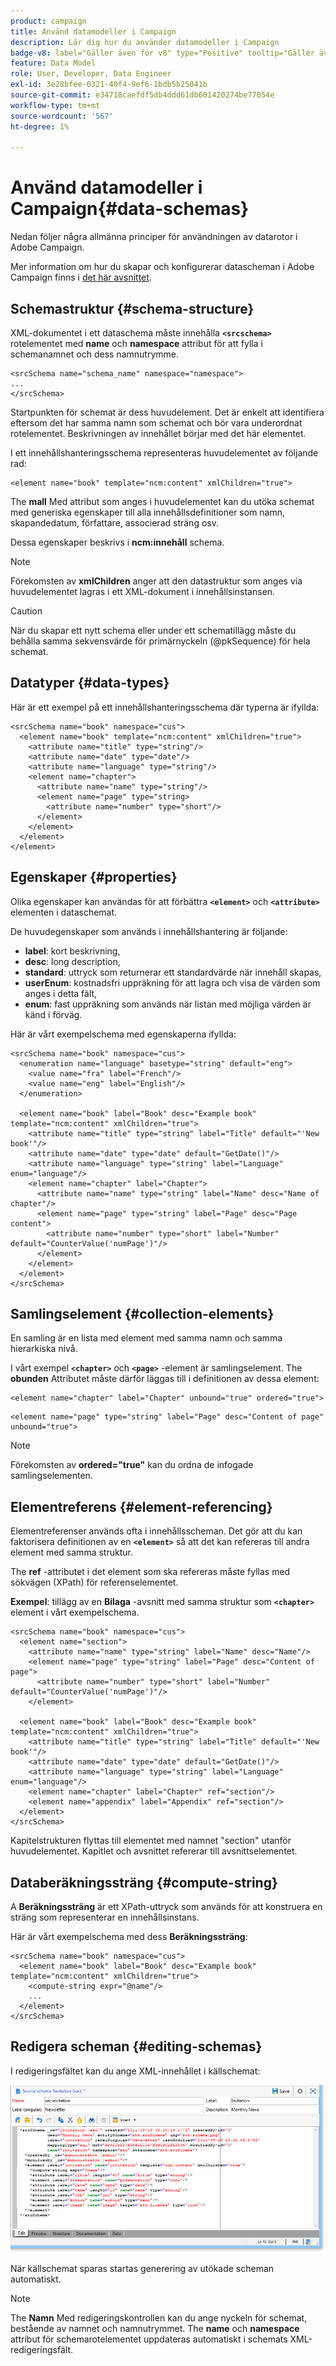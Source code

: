```yaml
---
product: campaign
title: Använd datamodeller i Campaign
description: Lär dig hur du använder datamodeller i Campaign
badge-v8: label="Gäller även för v8" type="Positive" tooltip="Gäller även Campaign v8"
feature: Data Model
role: User, Developer, Data Engineer
exl-id: 3e28bfee-0321-40f4-9ef6-1bdb5b25041b
source-git-commit: e34718caefdf5db4ddd61db601420274be77054e
workflow-type: tm+mt
source-wordcount: '567'
ht-degree: 1%

---
```


# Använd datamodeller i Campaign{#data-schemas}

Nedan följer några allmänna principer för användningen av datarotor i Adobe Campaign.

Mer information om hur du skapar och konfigurerar datascheman i Adobe Campaign finns i [det här avsnittet](../../configuration/using/about-schema-edition.md).

## Schemastruktur {#schema-structure}

XML-dokumentet i ett dataschema måste innehålla **`<srcschema>`** rotelementet med **name** och **namespace** attribut för att fylla i schemanamnet och dess namnutrymme.

```
<srcSchema name="schema_name" namespace="namespace">
...
</srcSchema>
```

Startpunkten för schemat är dess huvudelement. Det är enkelt att identifiera eftersom det har samma namn som schemat och bör vara underordnat rotelementet. Beskrivningen av innehållet börjar med det här elementet.

I ett innehållshanteringsschema representeras huvudelementet av följande rad:

```
<element name="book" template="ncm:content" xmlChildren="true">
```

The **mall** Med attribut som anges i huvudelementet kan du utöka schemat med generiska egenskaper till alla innehållsdefinitioner som namn, skapandedatum, författare, associerad sträng osv.

Dessa egenskaper beskrivs i **ncm:innehåll** schema.

>[!NOTE]
>
>Förekomsten av **xmlChildren** anger att den datastruktur som anges via huvudelementet lagras i ett XML-dokument i innehållsinstansen.

>[!CAUTION]
>
>När du skapar ett nytt schema eller under ett schematillägg måste du behålla samma sekvensvärde för primärnyckeln (@pkSequence) för hela schemat.

## Datatyper {#data-types}

Här är ett exempel på ett innehållshanteringsschema där typerna är ifyllda:

```
<srcSchema name="book" namespace="cus">
  <element name="book" template="ncm:content" xmlChildren="true">
    <attribute name="title" type="string"/>
    <attribute name="date" type="date"/>
    <attribute name="language" type="string"/>
    <element name="chapter">
      <attribute name="name" type="string"/>
      <element name="page" type="string>
        <attribute name="number" type="short"/>
      </element>
    </element>
  </element>
</element>
```

## Egenskaper {#properties}

Olika egenskaper kan användas för att förbättra **`<element>`** och **`<attribute>`** elementen i dataschemat.

De huvudegenskaper som används i innehållshantering är följande:

* **label**: kort beskrivning,
* **desc**: long description,
* **standard**: uttryck som returnerar ett standardvärde när innehåll skapas,
* **userEnum**: kostnadsfri uppräkning för att lagra och visa de värden som anges i detta fält,
* **enum**: fast uppräkning som används när listan med möjliga värden är känd i förväg.

Här är vårt exempelschema med egenskaperna ifyllda:

```
<srcSchema name="book" namespace="cus">
  <enumeration name="language" basetype="string" default="eng">    
    <value name="fra" label="French"/>    
    <value name="eng" label="English"/>   
  </enumeration>

  <element name="book" label="Book" desc="Example book" template="ncm:content" xmlChildren="true">
    <attribute name="title" type="string" label="Title" default="'New book'"/>
    <attribute name="date" type="date" default="GetDate()"/>
    <attribute name="language" type="string" label="Language" enum="language"/>
    <element name="chapter" label="Chapter">
      <attribute name="name" type="string" label="Name" desc="Name of chapter"/>
      <element name="page" type="string" label="Page" desc="Page content">
        <attribute name="number" type="short" label="Number" default="CounterValue('numPage')"/>
      </element>
    </element>
  </element>
</srcSchema>
```

## Samlingselement {#collection-elements}

En samling är en lista med element med samma namn och samma hierarkiska nivå.

I vårt exempel **`<chapter>`** och **`<page>`** -element är samlingselement. The **obunden** Attributet måste därför läggas till i definitionen av dessa element:

```
<element name="chapter" label="Chapter" unbound="true" ordered="true">
```

```
<element name="page" type="string" label="Page" desc="Content of page" unbound="true">
```

>[!NOTE]
>
>Förekomsten av **ordered=&quot;true&quot;** kan du ordna de infogade samlingselementen.

## Elementreferens {#element-referencing}

Elementreferenser används ofta i innehållsscheman. Det gör att du kan faktorisera definitionen av en **`<element>`** så att det kan refereras till andra element med samma struktur.

The **ref** -attributet i det element som ska refereras måste fyllas med sökvägen (XPath) för referenselementet.

**Exempel**: tillägg av en **Bilaga** -avsnitt med samma struktur som **`<chapter>`** element i vårt exempelschema.

```
<srcSchema name="book" namespace="cus">
  <element name="section">
    <attribute name="name" type="string" label="Name" desc="Name"/>
    <element name="page" type="string" label="Page" desc="Content of page">
      <attribute name="number" type="short" label="Number" default="CounterValue('numPage')"/>
    </element>

  <element name="book" label="Book" desc="Example book" template="ncm:content" xmlChildren="true">
    <attribute name="title" type="string" label="Title" default="'New book'"/>
    <attribute name="date" type="date" default="GetDate()"/>
    <attribute name="language" type="string" label="Language" enum="language"/>
    <element name="chapter" label="Chapter" ref="section"/>
    <element name="appendix" label="Appendix" ref="section"/>
  </element>
</srcSchema>
```

Kapitelstrukturen flyttas till elementet med namnet &quot;section&quot; utanför huvudelementet. Kapitlet och avsnittet refererar till avsnittselementet.

## Databeräkningssträng {#compute-string}

A **Beräkningssträng** är ett XPath-uttryck som används för att konstruera en sträng som representerar en innehållsinstans.

Här är vårt exempelschema med dess **Beräkningssträng**:

```
<srcSchema name="book" namespace="cus">
  <element name="book" label="Book" desc="Example book" template="ncm:content" xmlChildren="true">
    <compute-string expr="@name"/>
    ...
  </element>
</srcSchema>
```

## Redigera scheman {#editing-schemas}

I redigeringsfältet kan du ange XML-innehållet i källschemat:

![](assets/d_ncs_integration_schema_edition.png)

När källschemat sparas startas generering av utökade scheman automatiskt.

>[!NOTE]
>
>The **Namn** Med redigeringskontrollen kan du ange nyckeln för schemat, bestående av namnet och namnutrymmet. The **name** och **namespace** attribut för schemarotelementet uppdateras automatiskt i schemats XML-redigeringsfält.
